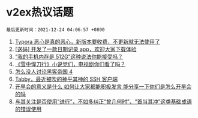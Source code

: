 # v2ex热议话题

`最后更新时间：2021-12-24 04:06:57 +0800`

1. [Typora 恶心是真的恶心，新版本要收费，不更新就无法使用了](https://www.v2ex.com/t/823909)
1. [[送码] 开发了一款日期记录 app，欢迎大家下载体验](https://www.v2ex.com/t/823987)
1. [“我的手机内存是 512G”这种说法你能接受吗？](https://www.v2ex.com/t/824040)
1. [《雪中悍刀行》小说党们，电视剧你们看了吗？](https://www.v2ex.com/t/823892)
1. [怎么没人讨论黑客帝国 4](https://www.v2ex.com/t/823897)
1. [Tabby，最近被吹的神乎其神的 SSH 客户端](https://www.v2ex.com/t/824004)
1. [开早会的意义是什么 如何让大家都能积极发言 能分享一下你们是怎么开早会的吗](https://www.v2ex.com/t/823927)
1. [与其关注是否使用“进行”，不如多纠正“曾几何时”、“首当其冲”这类基础成语的错误使用](https://www.v2ex.com/t/823891)

